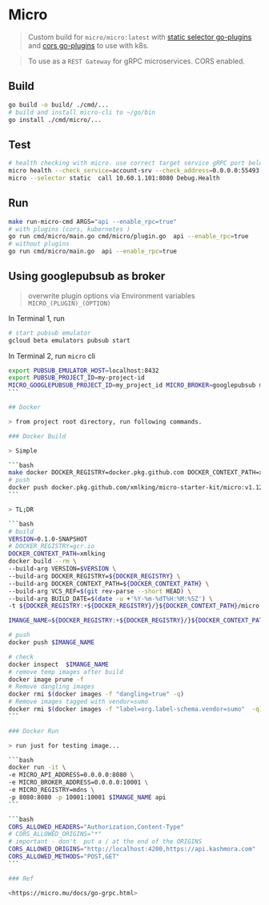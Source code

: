 # Micro

> Custom build for `micro/micro:latest` with [static selector go-plugins](https://github.com/micro/go-plugins/tree/master/client/selector/static) and [cors go-plugins](https://github.com/micro/go-plugins/tree/master/micro/cors) to use with k8s.

> To use as a `REST Gateway` for gRPC microservices. CORS enabled.

## Build

```bash
go build -o build/ ./cmd/...
# build and install micro-cli to ~/go/bin
go install ./cmd/micro/...
```

## Test

```bash
# health checking with micro. use correct target service gRPC port below
micro health --check_service=account-srv --check_address=0.0.0.0:55493
micro --selector static  call 10.60.1.101:8080 Debug.Health
```

## Run

```bash
make run-micro-cmd ARGS="api --enable_rpc=true"
# with plugins (cors, kubernetes )
go run cmd/micro/main.go cmd/micro/plugin.go  api --enable_rpc=true
# without plugins
go run cmd/micro/main.go  api --enable_rpc=true
```

## Using googlepubsub as broker

> overwrite plugin options via Environment variables `MICRO_(PLUGIN)_(OPTION)`

In Terminal 1, run

```bash
# start pubsub emulator
gcloud beta emulators pubsub start
```

In Terminal 2, run `micro` cli

````bash
export PUBSUB_EMULATOR_HOST=localhost:8432
export PUBSUB_PROJECT_ID=my-project-id
MICRO_GOOGLEPUBSUB_PROJECT_ID=my_project_id MICRO_BROKER=googlepubsub make run-micro-cmd ARGS="api --enable_rpc=true"
```

## Docker

> from project root directory, run following commands.

### Docker Build

> Simple

```bash
make docker DOCKER_REGISTRY=docker.pkg.github.com DOCKER_CONTEXT_PATH=xmlking/micro-starter-kit VERSION=v1.13.0
# push
docker push docker.pkg.github.com/xmlking/micro-starter-kit/micro:v1.12.0
```

> TL;DR

```bash
# build
VERSION=0.1.0-SNAPSHOT
# DOCKER_REGISTRY=gcr.io
DOCKER_CONTEXT_PATH=xmlking
docker build --rm \
--build-arg VERSION=$VERSION \
--build-arg DOCKER_REGISTRY=${DOCKER_REGISTRY} \
--build-arg DOCKER_CONTEXT_PATH=${DOCKER_CONTEXT_PATH} \
--build-arg VCS_REF=$(git rev-parse --short HEAD) \
--build-arg BUILD_DATE=$(date -u +'%Y-%m-%dT%H:%M:%SZ') \
-t ${DOCKER_REGISTRY:+${DOCKER_REGISTRY}/}${DOCKER_CONTEXT_PATH}/micro:${VERSION} -f cmd/micro/Dockerfile .

IMANGE_NAME=${DOCKER_REGISTRY:+${DOCKER_REGISTRY}/}${DOCKER_CONTEXT_PATH}/micro:${VERSION}

# push
docker push $IMANGE_NAME

# check
docker inspect  $IMANGE_NAME
# remove temp images after build
docker image prune -f
# Remove dangling images
docker rmi $(docker images -f "dangling=true" -q)
# Remove images tagged with vendor=sumo
docker rmi $(docker images -f "label=org.label-schema.vendor=sumo"  -q)
```

### Docker Run

> run just for testing image...

```bash
docker run -it \
-e MICRO_API_ADDRESS=0.0.0.0:8080 \
-e MICRO_BROKER_ADDRESS=0.0.0.0:10001 \
-e MICRO_REGISTRY=mdns \
-p 8080:8080 -p 10001:10001 $IMANGE_NAME api
```

```bash
CORS_ALLOWED_HEADERS="Authorization,Content-Type"
# CORS_ALLOWED_ORIGINS="*"
# important - don't  put a / at the end of the ORIGINS
CORS_ALLOWED_ORIGINS="http://localhost:4200,https://api.kashmora.com"
CORS_ALLOWED_METHODS="POST,GET"
```

### Ref

<https://micro.mu/docs/go-grpc.html>
````
